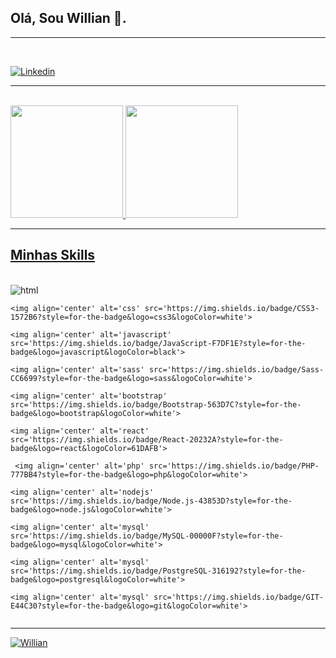 
## Olá, Sou Willian 👋.

 <hr>
 <br>

  [![Linkedin](https://img.shields.io/badge/LinkedIn-0077B5?style=for-the-badge&logo=linkedin&logoColor=white)](https://www.linkedin.com/in/willian-marcos/) 
    
 <hr>
 <br>

  <a href="https://github.com/Williaan">
  <img height="180em" src="https://github-readme-stats.vercel.app/api?username=Williaan&show_icons=true&theme=dark&include_all_commits=true&count_private=true"/>
  <img height="180em" src="https://github-readme-stats.vercel.app/api/top-langs/?username=Williaan&layout=compact&langs_count=7&theme=dark"/>

<br>
<hr>

## Minhas Skills

<div style='display: inline-block'><br>
    <img align='center' alt='html' src='https://img.shields.io/badge/HTML5-E34F26?style=for-the-badge&logo=html5&logoColor=white'>
 
    <img align='center' alt='css' src='https://img.shields.io/badge/CSS3-1572B6?style=for-the-badge&logo=css3&logoColor=white'>
 
    <img align='center' alt='javascript' src='https://img.shields.io/badge/JavaScript-F7DF1E?style=for-the-badge&logo=javascript&logoColor=black'>
 
    <img align='center' alt='sass' src='https://img.shields.io/badge/Sass-CC6699?style=for-the-badge&logo=sass&logoColor=white'>
 
    <img align='center' alt='bootstrap' src='https://img.shields.io/badge/Bootstrap-563D7C?style=for-the-badge&logo=bootstrap&logoColor=white'>
 
    <img align='center' alt='react' src='https://img.shields.io/badge/React-20232A?style=for-the-badge&logo=react&logoColor=61DAFB'>
 
     <img align='center' alt='php' src='https://img.shields.io/badge/PHP-777BB4?style=for-the-badge&logo=php&logoColor=white'>
 
    <img align='center' alt='nodejs' src='https://img.shields.io/badge/Node.js-43853D?style=for-the-badge&logo=node.js&logoColor=white'>
 
    <img align='center' alt='mysql' src='https://img.shields.io/badge/MySQL-00000F?style=for-the-badge&logo=mysql&logoColor=white'> 
 
    <img align='center' alt='mysql' src='https://img.shields.io/badge/PostgreSQL-316192?style=for-the-badge&logo=postgresql&logoColor=white'>
 
    <img align='center' alt='mysql' src='https://img.shields.io/badge/GIT-E44C30?style=for-the-badge&logo=git&logoColor=white'>

</div>
 <br>
 <hr>
  <p align="left">
    <img src="https://komarev.com/ghpvc/?username=Willian&label=Profile%20views&color=0e75b6&style=flat" alt="Willian" /> 
  </p>
 <br>
 
 

